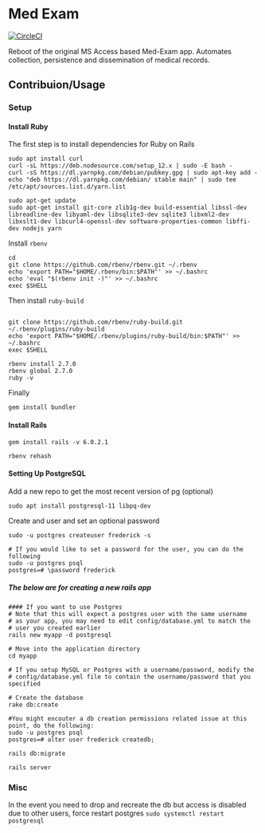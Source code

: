 # Med Exam

[![CircleCI](https://circleci.com/gh/nightcrawler-/denali-medexam.svg?style=shield&circle-token=9d7787382e040b45ca013ff710f1dfe29c1a8d5f)](https://circleci.com/gh/nightcrawler-/denali-medexam)

Reboot of the original MS Access based Med-Exam app. Automates collection, persistence and dissemination of medical records.

## Contribuion/Usage

### Setup

#### Install Ruby

The first step is to install dependencies for Ruby on Rails

```
sudo apt install curl
curl -sL https://deb.nodesource.com/setup_12.x | sudo -E bash -
curl -sS https://dl.yarnpkg.com/debian/pubkey.gpg | sudo apt-key add -
echo "deb https://dl.yarnpkg.com/debian/ stable main" | sudo tee /etc/apt/sources.list.d/yarn.list

sudo apt-get update
sudo apt-get install git-core zlib1g-dev build-essential libssl-dev libreadline-dev libyaml-dev libsqlite3-dev sqlite3 libxml2-dev libxslt1-dev libcurl4-openssl-dev software-properties-common libffi-dev nodejs yarn
```
Install `rbenv`

```
cd
git clone https://github.com/rbenv/rbenv.git ~/.rbenv
echo 'export PATH="$HOME/.rbenv/bin:$PATH"' >> ~/.bashrc
echo 'eval "$(rbenv init -)"' >> ~/.bashrc
exec $SHELL
```
Then install `ruby-build`

```

git clone https://github.com/rbenv/ruby-build.git ~/.rbenv/plugins/ruby-build
echo 'export PATH="$HOME/.rbenv/plugins/ruby-build/bin:$PATH"' >> ~/.bashrc
exec $SHELL

rbenv install 2.7.0
rbenv global 2.7.0
ruby -v
```

Finally

```
gem install bundler
```

#### Install Rails

```
gem install rails -v 6.0.2.1

rbenv rehash
```

#### Setting Up PostgreSQL

Add a new repo to get the most recent version of pg (optional)

```
sudo apt install postgresql-11 libpq-dev
```
Create and user and set an optional password

```
sudo -u postgres createuser frederick -s

# If you would like to set a password for the user, you can do the following
sudo -u postgres psql
postgres=# \password frederick

```

##### The below are for creating a new rails app

```
#### If you want to use Postgres
# Note that this will expect a postgres user with the same username
# as your app, you may need to edit config/database.yml to match the
# user you created earlier
rails new myapp -d postgresql

# Move into the application directory
cd myapp

# If you setup MySQL or Postgres with a username/password, modify the
# config/database.yml file to contain the username/password that you specified

# Create the database
rake db:create

#You might encouter a db creation permissions related issue at this point, do the following:
sudo -u postgres psql
postgres=# alter user frederick createdb;

rails db:migrate

rails server
```

### Misc

In the event you need to drop and recreate the db but access is disabled due to other users, force restart postgres `sudo systemctl restart postgresql`
